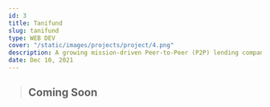 ```yaml
---
id: 3
title: Tanifund
slug: tanifund
type: WEB DEV
cover: "/static/images/projects/project/4.png"
description: A growing mission-driven Peer-to-Peer (P2P) lending company in Indonesia, focus on connecting agriculture stakeholders to working capital by utilizing crowdfunding platform.
date: Dec 10, 2021
---
```


> ## Coming Soon

